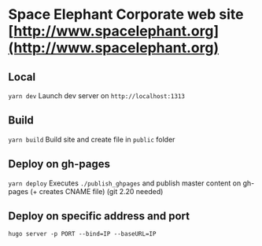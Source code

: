 # Space Elephant Corporate web site [http://www.spacelephant.org](http://www.spacelephant.org)


## Local
`yarn dev`
Launch dev server on `http://localhost:1313`

## Build
`yarn build`
Build site and create file in `public` folder


## Deploy on gh-pages
`yarn deploy`
Executes `./publish_ghpages` and publish master content on gh-pages (+ creates CNAME file) (git 2.20 needed)

## Deploy on specific address and port
`hugo server -p PORT --bind=IP --baseURL=IP`